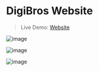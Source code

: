 # DigiBros Website
> Live Demo: <a href="https://soilshubham.github.io/digibros-website/#/">Website</a>

![image](https://user-images.githubusercontent.com/54865101/136933890-f03d8822-66d5-4ce3-a4cd-1598578da4e4.png)

![image](https://user-images.githubusercontent.com/54865101/136934207-387706c7-365e-4072-9764-a8fe3b622122.png)

![image](https://user-images.githubusercontent.com/54865101/136934155-07f39e25-e3d8-4fda-b866-9002f47e4e96.png)

